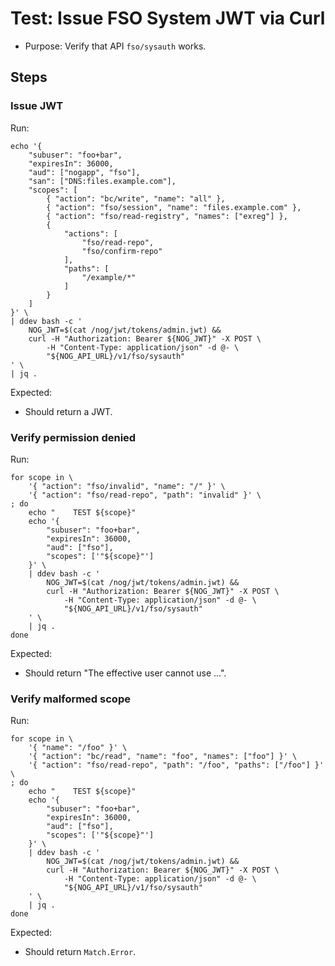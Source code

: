 # Test: Issue FSO System JWT via Curl

- Purpose: Verify that API `fso/sysauth` works.

## Steps

### Issue JWT

Run:

```
echo '{
    "subuser": "foo+bar",
    "expiresIn": 36000,
    "aud": ["nogapp", "fso"],
    "san": ["DNS:files.example.com"],
    "scopes": [
        { "action": "bc/write", "name": "all" },
        { "action": "fso/session", "name": "files.example.com" },
        { "action": "fso/read-registry", "names": ["exreg"] },
        {
            "actions": [
                "fso/read-repo",
                "fso/confirm-repo"
            ],
            "paths": [
                "/example/*"
            ]
        }
    ]
}' \
| ddev bash -c '
    NOG_JWT=$(cat /nog/jwt/tokens/admin.jwt) &&
    curl -H "Authorization: Bearer ${NOG_JWT}" -X POST \
        -H "Content-Type: application/json" -d @- \
        "${NOG_API_URL}/v1/fso/sysauth"
' \
| jq .
```

Expected:

 - Should return a JWT.

### Verify permission denied

Run:

```
for scope in \
    '{ "action": "fso/invalid", "name": "/" }' \
    '{ "action": "fso/read-repo", "path": "invalid" }' \
; do
    echo "    TEST ${scope}"
    echo '{
        "subuser": "foo+bar",
        "expiresIn": 36000,
        "aud": ["fso"],
        "scopes": ['"${scope}"']
    }' \
    | ddev bash -c '
        NOG_JWT=$(cat /nog/jwt/tokens/admin.jwt) &&
        curl -H "Authorization: Bearer ${NOG_JWT}" -X POST \
            -H "Content-Type: application/json" -d @- \
            "${NOG_API_URL}/v1/fso/sysauth"
    ' \
    | jq .
done
```

Expected:

 - Should return "The effective user cannot use ...".

### Verify malformed scope

Run:

```
for scope in \
    '{ "name": "/foo" }' \
    '{ "action": "bc/read", "name": "foo", "names": ["foo"] }' \
    '{ "action": "fso/read-repo", "path": "/foo", "paths": ["/foo"] }' \
; do
    echo "    TEST ${scope}"
    echo '{
        "subuser": "foo+bar",
        "expiresIn": 36000,
        "aud": ["fso"],
        "scopes": ['"${scope}"']
    }' \
    | ddev bash -c '
        NOG_JWT=$(cat /nog/jwt/tokens/admin.jwt) &&
        curl -H "Authorization: Bearer ${NOG_JWT}" -X POST \
            -H "Content-Type: application/json" -d @- \
            "${NOG_API_URL}/v1/fso/sysauth"
    ' \
    | jq .
done
```

Expected:

 - Should return `Match.Error`.
